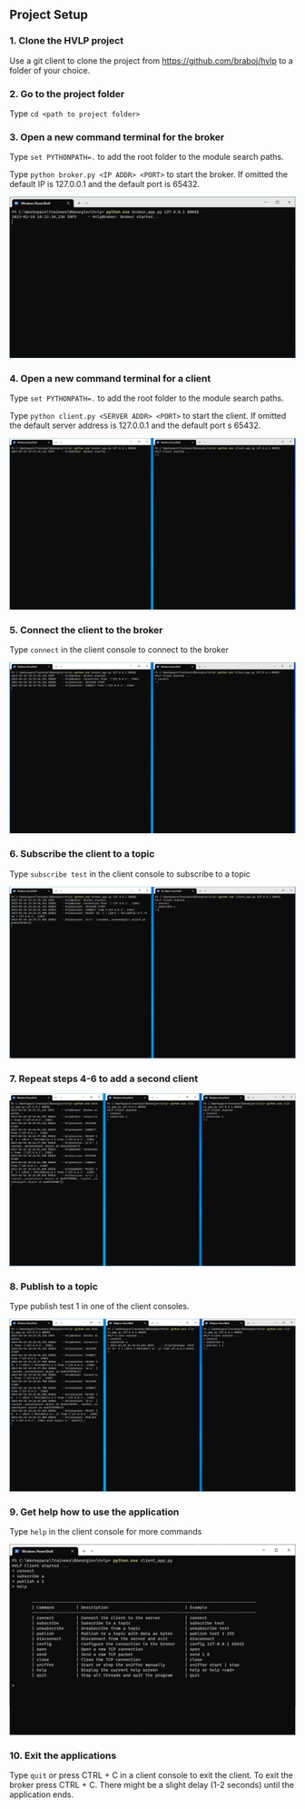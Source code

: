 ## Project Setup

### 1. Clone the HVLP project

Use a git client to clone the project from https://github.com/braboj/hvlp to
a folder of your choice.

### 2. Go to the project folder

Type `cd <path to project folder>`

### 3. Open a new command terminal for the broker

Type `set PYTHONPATH=.` to add the root folder to the module search paths.

Type `python broker.py <IP ADDR> <PORT>` to start the broker. If omitted the default IP is 127.0.0.1 and the default port is 65432.

![img.png](assets/broker_start.png)

### 4. Open a new command terminal for a client

Type `set PYTHONPATH=.` to add the root folder to the module search paths.

Type `python client.py <SERVER ADDR> <PORT>` to start the client. If omitted the default server 
address is 127.0.0.1 and the default port s 65432.

![img.png](assets/client_start.png)

### 5. Connect the client to the broker

Type `connect` in the client console to connect to the broker

![img.png](assets/connect.png)

### 6. Subscribe the client to a topic

Type `subscribe test` in the client console to subscribe to a topic

![img.png](assets/subscribe.png)

### 7. Repeat steps 4-6 to add a second client

![img.png](assets/two_clients.png)

### 8. Publish to a topic

Type publish test 1 in one of the client consoles.

![img.png](assets/publish.png)

### 9. Get help how to use the application

Type `help` in the client console for more commands

![img.png](assets/help.png)

### 10. Exit the applications

Type `quit` or press CTRL + C in a client console to exit the client. To exit the broker press 
CTRL + C. There might be a slight delay (1-2 seconds) until the application ends.

 

